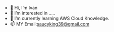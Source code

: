 - 👋 Hi, I’m Ivan
- 👀 I’m interested in .....
- 🌱 I’m currently learning AWS Cloud Knowledge.
- 📫 MY Email:saucyking39@gmail.com

